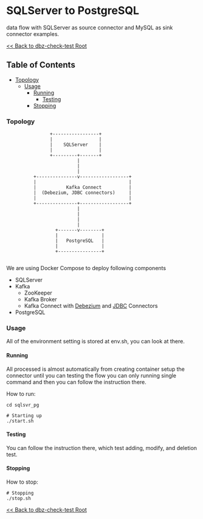 # SQLServer to PostgreSQL

data flow with SQLServer as source connector and MySQL as sink connector examples.

[<< Back to dbz-check-test Root](../README.md)

## Table of Contents

* [Topology](#topology)
    * [Usage](#usage)
        * [Running](#running)
          * [Testing](#testing)         
        * [Stopping](#stopping)


### Topology


```
                +-----------------+
                |                 |
                |    SQLServer    |
                |                 |
                +---------+-------+
                          |
                          |
                          |
          +---------------v------------------+
          |                                  |
          |           Kafka Connect          |
          |  (Debezium, JDBC connectors)     |
          |                                  |
          +---------------+------------------+
                          |
                          |
                          |
                          |
                  +-------v--------+
                  |                |
                  |   PostgreSQL   |
                  |                |
                  +----------------+


```
We are using Docker Compose to deploy following components
* SQLServer
* Kafka
  * ZooKeeper
  * Kafka Broker
  * Kafka Connect with [Debezium](https://debezium.io/) and  [JDBC](https://debezium.io/documentation/reference/stable/connectors/jdbc.html) Connectors
* PostgreSQL

### Usage
All of the environment setting is stored at env.sh, you can look at there.

#### Running
All processed is almost automatically from creating container setup the connector until you can testing the flow you can only running single command and then you can follow the instruction there.

How to run:

```shell
cd sqlsvr_pg

# Starting up
./start.sh

```


#### Testing

You can follow the instruction there, which test adding, modify, and deletion test.


#### Stopping
How to stop:

```shell
# Stopping 
./stop.sh

```




[<< Back to dbz-check-test Root](../README.md)